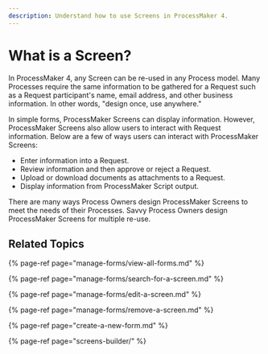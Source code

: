 ```yaml
---
description: Understand how to use Screens in ProcessMaker 4.
---
```


# What is a Screen?

In ProcessMaker 4, any Screen can be re-used in any Process model. Many Processes require the same information to be gathered for a Request such as a Request participant's name, email address, and other business information. In other words, "design once, use anywhere."

In simple forms, ProcessMaker Screens can display information. However, ProcessMaker Screens also allow users to interact with Request information. Below are a few of ways users can interact with ProcessMaker Screens:

* Enter information into a Request.
* Review information and then approve or reject a Request.
* Upload or download documents as attachments to a Request.
* Display information from ProcessMaker Script output.

There are many ways Process Owners design ProcessMaker Screens to meet the needs of their Processes. Savvy Process Owners design ProcessMaker Screens for multiple re-use.

## Related Topics

{% page-ref page="manage-forms/view-all-forms.md" %}

{% page-ref page="manage-forms/search-for-a-screen.md" %}

{% page-ref page="manage-forms/edit-a-screen.md" %}

{% page-ref page="manage-forms/remove-a-screen.md" %}

{% page-ref page="create-a-new-form.md" %}

{% page-ref page="screens-builder/" %}

